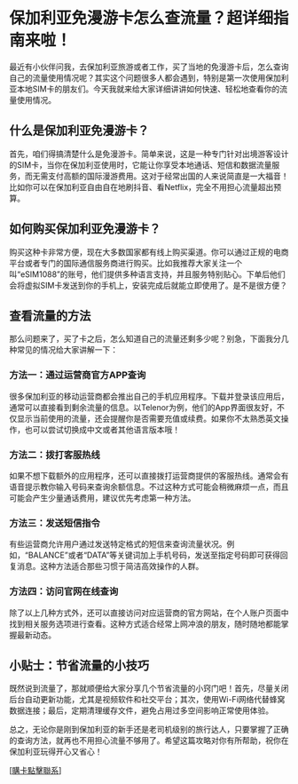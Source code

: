 # 保加利亚免漫游卡怎么查流量？超详细指南来啦！

最近有小伙伴问我，去保加利亚旅游或者工作，买了当地的免漫游卡后，怎么查询自己的流量使用情况呢？其实这个问题很多人都会遇到，特别是第一次使用保加利亚本地SIM卡的朋友们。今天我就来给大家详细讲讲如何快速、轻松地查看你的流量使用情况。

## 什么是保加利亚免漫游卡？

首先，咱们得搞清楚什么是免漫游卡。简单来说，这是一种专门针对出境游客设计的SIM卡，当你在保加利亚使用时，它能让你享受本地通话、短信和数据流量服务，而无需支付高额的国际漫游费用。这对于经常出国的人来说简直是一大福音！比如你可以在保加利亚自由自在地刷抖音、看Netflix，完全不用担心流量超出预算。

## 如何购买保加利亚免漫游卡？

购买这种卡非常方便，现在大多数国家都有线上购买渠道。你可以通过正规的电商平台或者专门的国际通信服务商进行购买。比如我推荐大家关注一个叫“eSIM1088”的账号，他们提供多种语言支持，并且服务特别贴心。下单后他们会将虚拟SIM卡发送到你的手机上，安装完成后就能立即使用了。是不是很方便？

## 查看流量的方法

那么问题来了，买了卡之后，怎么知道自己的流量还剩多少呢？别急，下面我分几种常见的情况给大家讲解一下：

### 方法一：通过运营商官方APP查询
很多保加利亚的移动运营商都会推出自己的手机应用程序。下载并登录该应用后，通常可以直接看到剩余流量的信息。以Telenor为例，他们的App界面很友好，不仅显示当前使用的流量，还会提醒你是否需要充值或续费。如果你不太熟悉英文操作，也可以尝试切换成中文或者其他语言版本哦！

### 方法二：拨打客服热线
如果不想下载额外的应用程序，还可以直接拨打运营商提供的客服热线。通常会有语音提示教你输入号码来查询余额信息。不过这种方式可能会稍微麻烦一点，而且可能会产生少量通话费用，建议优先考虑第一种方法。

### 方法三：发送短信指令
有些运营商允许用户通过发送特定格式的短信来查询流量状况。例如，“BALANCE”或者“DATA”等关键词加上手机号码，发送至指定号码即可获得回复消息。这种方法适合那些习惯于简洁高效操作的人群。

### 方法四：访问官网在线查询
除了以上几种方式外，还可以直接访问对应运营商的官方网站，在个人账户页面中找到相关服务选项进行查看。这种方式适合经常上网冲浪的朋友，随时随地都能掌握最新动态。

## 小贴士：节省流量的小技巧

既然说到流量了，那就顺便给大家分享几个节省流量的小窍门吧！首先，尽量关闭后台自动更新功能，尤其是视频软件和社交平台；其次，使用Wi-Fi网络代替蜂窝数据连接；最后，定期清理缓存文件，避免占用过多空间影响正常使用体验。

总之，无论你是刚到保加利亚的新手还是老司机级别的旅行达人，只要掌握了正确的查询方法，就再也不用担心流量不够用了。希望这篇攻略对你有所帮助，祝你在保加利亚玩得开心又省心！

[[購卡點擊聯系](https://t.me/s/esim1088)]